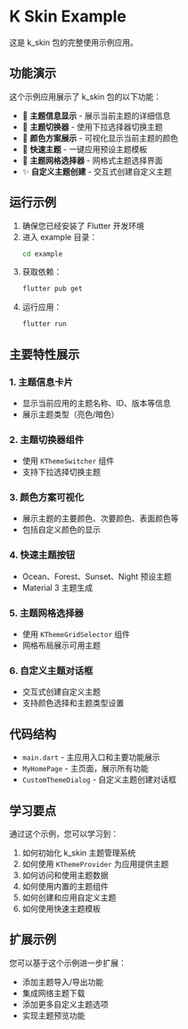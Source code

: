 # K Skin Example

这是 k_skin 包的完整使用示例应用。

## 功能演示

这个示例应用展示了 k_skin 包的以下功能：

- 🎨 **主题信息显示** - 展示当前主题的详细信息
- 🔄 **主题切换器** - 使用下拉选择器切换主题
- 🌈 **颜色方案展示** - 可视化显示当前主题的颜色
- 🚀 **快速主题** - 一键应用预设主题模板
- 🎯 **主题网格选择器** - 网格式主题选择界面
- ✨ **自定义主题创建** - 交互式创建自定义主题

## 运行示例

1. 确保您已经安装了 Flutter 开发环境
2. 进入 example 目录：
   ```bash
   cd example
   ```
3. 获取依赖：
   ```bash
   flutter pub get
   ```
4. 运行应用：
   ```bash
   flutter run
   ```

## 主要特性展示

### 1. 主题信息卡片
- 显示当前应用的主题名称、ID、版本等信息
- 展示主题类型（亮色/暗色）

### 2. 主题切换器组件
- 使用 `KThemeSwitcher` 组件
- 支持下拉选择切换主题

### 3. 颜色方案可视化
- 展示主题的主要颜色、次要颜色、表面颜色等
- 包括自定义颜色的显示

### 4. 快速主题按钮
- Ocean、Forest、Sunset、Night 预设主题
- Material 3 主题生成

### 5. 主题网格选择器
- 使用 `KThemeGridSelector` 组件
- 网格布局展示可用主题

### 6. 自定义主题对话框
- 交互式创建自定义主题
- 支持颜色选择和主题类型设置

## 代码结构

- `main.dart` - 主应用入口和主要功能展示
- `MyHomePage` - 主页面，展示所有功能
- `CustomThemeDialog` - 自定义主题创建对话框

## 学习要点

通过这个示例，您可以学习到：

1. 如何初始化 k_skin 主题管理系统
2. 如何使用 `KThemeProvider` 为应用提供主题
3. 如何访问和使用主题数据
4. 如何使用内置的主题组件
5. 如何创建和应用自定义主题
6. 如何使用快速主题模板

## 扩展示例

您可以基于这个示例进一步扩展：

- 添加主题导入/导出功能
- 集成网络主题下载
- 添加更多自定义主题选项
- 实现主题预览功能
